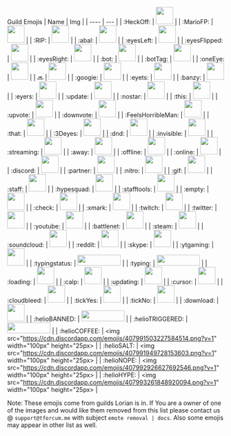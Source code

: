 Guild Emojis
| Name | Img |
| ---- | --- |
| :HeckOff: | <img src="https://cdn.discordapp.com/emojis/230064150712156161.png?v=1" width="40px" height="40px"> |
| :MarioFP: | <img src="https://cdn.discordapp.com/emojis/230102243951509504.png?v=1" width="40px" height="40px"> |
| :RIP: | <img src="https://cdn.discordapp.com/emojis/230102265808027648.png?v=1" width="40px" height="40px"> |
| :abal: | <img src="https://cdn.discordapp.com/emojis/230102369998864384.png?v=1" width="40px" height="40px"> |
| :eyesLeft: | <img src="https://cdn.discordapp.com/emojis/230104082218483712.png?v=1" width="40px" height="40px"> |
| :eyesFlipped: | <img src="https://cdn.discordapp.com/emojis/230104082424004608.png?v=1" width="40px" height="40px"> |
| :eyesRight: | <img src="https://cdn.discordapp.com/emojis/230104083204276224.png?v=1" width="40px" height="40px"> |
| :bot: | <img src="https://cdn.discordapp.com/emojis/230104938858938368.png?v=1" width="40px" height="40px"> |
| :botTag: | <img src="https://cdn.discordapp.com/emojis/333752092919463937.png?v=1" width="40px" height="40px"> |
| :oneEye: | <img src="https://cdn.discordapp.com/emojis/230106059438686209.png?v=1" width="40px" height="40px"> |
| :soon: | <img src="https://cdn.discordapp.com/emojis/389615537090592769.png?v=1" width="40px" height="40px"> |
| :googie: | <img src="https://cdn.discordapp.com/emojis/238651137480196096.png?v=1" width="40px" height="40px"> |
| :eyets: | <img src="https://cdn.discordapp.com/emojis/250835126446063617.png?v=1" width="40px" height="40px"> |
| :banzy: | <img src="https://cdn.discordapp.com/emojis/253201291440816129.png?v=1" width="40px" height="40px"> |
| :eyers: | <img src="https://cdn.discordapp.com/emojis/257654299058765824.png?v=1" width="40px" height="40px"> |
| :update: | <img src="https://cdn.discordapp.com/emojis/264184209617321984.png?v=1" width="40px" height="40px"> |
| :nostar: | <img src="https://cdn.discordapp.com/emojis/267793455311224843.png?v=1" width="40px" height="40px"> |
| :this: | <img src="https://cdn.discordapp.com/emojis/389618743694721025.png?v=1" width="40px" height="40px"> |
| :upvote: | <img src="https://cdn.discordapp.com/emojis/274492025678856192.png?v=1" width="40px" height="40px"> |
| :downvote: | <img src="https://cdn.discordapp.com/emojis/274492025720537088.png?v=1" width="40px" height="40px"> |
| :FeelsHorribleMan: | <img src="https://cdn.discordapp.com/emojis/274500084996112384.png?v=1" width="40px" height="40px"> |
| :that: | <img src="https://cdn.discordapp.com/emojis/278595992033558529.png?v=1" width="40px" height="40px"> |
| :3Deyes: | <img src="https://cdn.discordapp.com/emojis/298003170372878346.png?v=1" width="40px" height="40px"> |
| :dnd: | <img src="https://cdn.discordapp.com/emojis/333751727281143809.png?v=1" width="40px" height="40px"> |
| :invisible: | <img src="https://cdn.discordapp.com/emojis/333751783291617282.png?v=1" width="40px" height="40px"> |
| :streaming: | <img src="https://cdn.discordapp.com/emojis/333751748214915074.png?v=1" width="40px" height="40px"> |
| :away: | <img src="https://cdn.discordapp.com/emojis/333751710730158081.png?v=1" width="40px" height="40px"> |
| :offline: | <img src="https://cdn.discordapp.com/emojis/333751764333363210.png?v=1" width="40px" height="40px"> |
| :online: | <img src="https://cdn.discordapp.com/emojis/333751693944684544.png?v=1" width="40px" height="40px"> |
| :discord: | <img src="https://cdn.discordapp.com/emojis/314003252830011395.png?v=1" width="40px" height="40px"> |
| :partner: | <img src="https://cdn.discordapp.com/emojis/314068430556758017.png?v=1" width="40px" height="40px"> |
| :nitro: | <img src="https://cdn.discordapp.com/emojis/314068430611415041.png?v=1" width="40px" height="40px"> |
| :gif: | <img src="https://cdn.discordapp.com/emojis/314068430624129039.png?v=1" width="40px" height="40px"> |
| :staff: | <img src="https://cdn.discordapp.com/emojis/314068430787706880.png?v=1" width="40px" height="40px"> |
| :hypesquad: | <img src="https://cdn.discordapp.com/emojis/314068430854684672.png?v=1" width="40px" height="40px"> |
| :stafftools: | <img src="https://cdn.discordapp.com/emojis/314348604095594498.png?v=1" width="40px" height="40px"> |
| :empty: | <img src="https://cdn.discordapp.com/emojis/333751637556592642.png?v=1" width="40px" height="40px"> |
| :check: | <img src="https://cdn.discordapp.com/emojis/350861515999674388.png?v=1" width="40px" height="40px"> |
| :xmark: | <img src="https://cdn.discordapp.com/emojis/350861606567280641.png?v=1" width="40px" height="40px"> |
| :twitch: | <img src="https://cdn.discordapp.com/emojis/314349922755411970.png?v=1" width="40px" height="40px"> |
| :twitter: | <img src="https://cdn.discordapp.com/emojis/314349922877046786.png?v=1" width="40px" height="40px"> |
| :youtube: | <img src="https://cdn.discordapp.com/emojis/314349922885566475.png?v=1" width="40px" height="40px"> |
| :battlenet: | <img src="https://cdn.discordapp.com/emojis/314349923006939136.png?v=1" width="40px" height="40px"> |
| :steam: | <img src="https://cdn.discordapp.com/emojis/314349923044687872.png?v=1" width="40px" height="40px"> |
| :soundcloud: | <img src="https://cdn.discordapp.com/emojis/314349923090825216.png?v=1" width="40px" height="40px"> |
| :reddit: | <img src="https://cdn.discordapp.com/emojis/314349923103670272.png?v=1" width="40px" height="40px"> |
| :skype: | <img src="https://cdn.discordapp.com/emojis/314349923107602432.png?v=1" width="40px" height="40px"> |
| :ytgaming: | <img src="https://cdn.discordapp.com/emojis/314349923132899338.png?v=1" width="40px" height="40px"> |
| :typingstatus: | <img src="https://cdn.discordapp.com/emojis/393836741272010752.gif?v=1" width="100px" height="25px"> |
| :typing: | <img src="https://cdn.discordapp.com/emojis/393848431413559296.gif?v=1" width="100px" height="25px"> |
| :loading: | <img src="https://cdn.discordapp.com/emojis/393852367751086090.gif?v=1" width="40px" height="40px"> |
| :calp: | <img src="https://cdn.discordapp.com/emojis/400152361647079424.png?v=1" width="40px" height="40px"> |
| :updating: | <img src="https://cdn.discordapp.com/emojis/403035325242540032.gif?v=1" width="40px" height="40px"> |
| :cursor: | <img src="https://cdn.discordapp.com/emojis/404001393360502805.gif?v=1" width="40px" height="40px"> |
| :cloudbleed: | <img src="https://cdn.discordapp.com/emojis/286575873887436800.png?v=1" width="40px" height="40px"> |
| :tickYes: | <img src="https://cdn.discordapp.com/emojis/315009125694177281.png?v=1" width="40px" height="40px"> |
| :tickNo: | <img src="https://cdn.discordapp.com/emojis/315009174163685377.png?v=1" width="40px" height="40px"> |
| :download: | <img src="https://cdn.discordapp.com/emojis/316264057659326464.png?v=1" width="40px" height="40px"> |
| :helioBANNED: | <img src="https://cdn.discordapp.com/emojis/407985614789541888.png?v=1" width="100px" height="25px"> |
| :helioTRIGGERED: | <img src="https://cdn.discordapp.com/emojis/407985615313960960.png?v=1" width="100px" height="25px"> |
| :helioCOFFEE: | <img src="https://cdn.discordapp.com/emojis/407991503227584514.png?v=1" width="100px" height="25px> |
| :helioSALT: | <img src="https://cdn.discordapp.com/emojis/407991949728153603.png?v=1" width="100px" height="25px> |
| :helioNOPE: | <img src="https://cdn.discordapp.com/emojis/407992926627692546.png?v=1" width="100px" height="25px> |
| :helioHYPE: | <img src="https://cdn.discordapp.com/emojis/407993261848920094.png?v=1" width="100px" height="25px> |

Note: These emojis come from guilds Lorian is in. If You are a owner of one of the images and would like them removed from this list please contact us @ `support@tforcum.me` with subject `emote removal | docs`.
Also some emojis may appear in other list as well.
